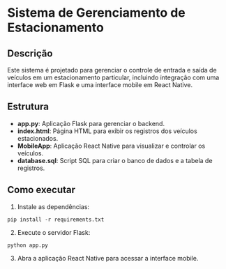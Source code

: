 
# Sistema de Gerenciamento de Estacionamento

## Descrição
Este sistema é projetado para gerenciar o controle de entrada e saída de veículos em um estacionamento particular, incluindo integração com uma interface web em Flask e uma interface mobile em React Native.

## Estrutura
- **app.py**: Aplicação Flask para gerenciar o backend.
- **index.html**: Página HTML para exibir os registros dos veículos estacionados.
- **MobileApp**: Aplicação React Native para visualizar e controlar os veículos.
- **database.sql**: Script SQL para criar o banco de dados e a tabela de registros.

## Como executar
1. Instale as dependências:
```
pip install -r requirements.txt
```
2. Execute o servidor Flask:
```
python app.py
```
3. Abra a aplicação React Native para acessar a interface mobile.
    